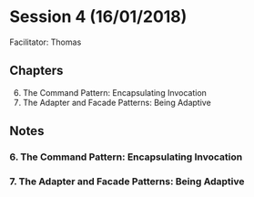# Session 4 (16/01/2018)
Facilitator: Thomas

## Chapters
6. The Command Pattern: Encapsulating Invocation
7. The Adapter and Facade Patterns: Being Adaptive

## Notes
### 6. The Command Pattern: Encapsulating Invocation

### 7. The Adapter and Facade Patterns: Being Adaptive